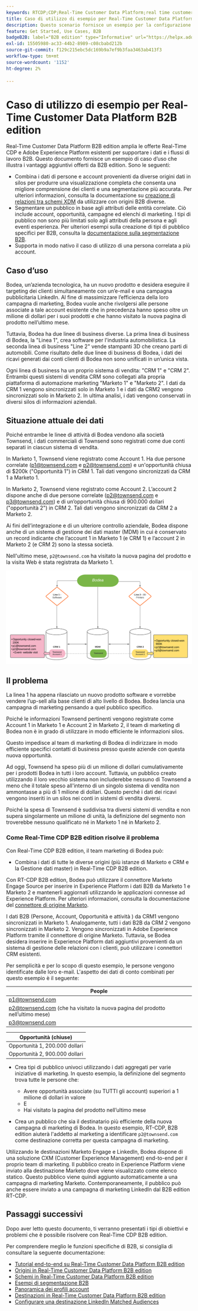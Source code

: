 ```yaml
---
keywords: RTCDP;CDP;Real-Time Customer Data Platform;real time customer data platform;real time cdp;cdp;rtcdp
title: Caso di utilizzo di esempio per Real-Time Customer Data Platform B2B edition
description: Questo scenario fornisce un esempio per la configurazione dell’implementazione di Adobe Real-time Customer Data Platform B2B Edition.
feature: Get Started, Use Cases, B2B
badgeB2B: label="B2B edition" type="Informative" url="https://helpx.adobe.com/it/legal/product-descriptions/real-time-customer-data-platform-b2b-edition-prime-and-ultimate-packages.html newtab=true"
exl-id: 15505980-ac33-44b2-8989-c08cbabd212b
source-git-commit: f129c215ebc5dc169b9a7ef9b3faa3463ab413f3
workflow-type: tm+mt
source-wordcount: '1152'
ht-degree: 2%

---
```


# Caso di utilizzo di esempio per Real-Time Customer Data Platform B2B edition

Real-Time Customer Data Platform B2B edition amplia le offerte Real-Time CDP e Adobe Experience Platform esistenti per supportare i dati e i flussi di lavoro B2B. Questo documento fornisce un esempio di caso d’uso che illustra i vantaggi aggiuntivi offerti da B2B edition. Sono le seguenti:

- Combina i dati di persone e account provenienti da diverse origini dati in silos per produrre una visualizzazione completa che consenta una migliore comprensione dei clienti e una segmentazione più accurata. Per ulteriori informazioni, consulta la documentazione su [creazione di relazioni tra schemi XDM](./schemas/b2b.md) da utilizzare con origini B2B diverse.
- Segmentare un pubblico in base agli attributi delle entità correlate. Ciò include account, opportunità, campagne ed elenchi di marketing. I tipi di pubblico non sono più limitati solo agli attributi della persona e agli eventi esperienza. Per ulteriori esempi sulla creazione di tipi di pubblico specifici per B2B, consulta la [documentazione sulla segmentazione B2B](./segmentation/b2b.md).
- Supporta in modo nativo il caso di utilizzo di una persona correlata a più account.

## Caso d’uso

Bodea, un’azienda tecnologica, ha un nuovo prodotto e desidera eseguire il targeting dei clienti simultaneamente con un’e-mail e una campagna pubblicitaria LinkedIn. Al fine di massimizzare l’efficienza della loro campagna di marketing, Bodea vuole anche rivolgersi alle persone associate a tale account esistente che in precedenza hanno speso oltre un milione di dollari per i suoi prodotti e che hanno visitato la nuova pagina di prodotto nell’ultimo mese.

Tuttavia, Bodea ha due linee di business diverse. La prima linea di business di Bodea, la &quot;Linea 1&quot;, crea software per l&#39;industria automobilistica. La seconda linea di business &quot;Line 2&quot; vende stampanti 3D che creano parti di automobili. Come risultato delle due linee di business di Bodea, i dati dei ricavi generati dai conti clienti di Bodea non sono unificati in un’unica vista.

Ogni linea di business ha un proprio sistema di vendita: &quot;CRM 1&quot; e &quot;CRM 2&quot;. Entrambi questi sistemi di vendita CRM sono collegati alla propria piattaforma di automazione marketing &quot;Marketo 1&quot; e &quot;Marketo 2&quot;. I dati da CRM 1 vengono sincronizzati solo in Marketo 1 e i dati da CRM2 vengono sincronizzati solo in Marketo 2. In ultima analisi, i dati vengono conservati in diversi silos di informazioni aziendali.

## Situazione attuale dei dati

Poiché entrambe le linee di attività di Bodea vendono alla società Townsend, i dati commerciali di Townsend sono registrati come due conti separati in ciascun sistema di vendita.

In Marketo 1, Townsend viene registrato come Account 1. Ha due persone correlate (p1@townsend.com e p2@townsend.com) e un&#39;opportunità chiusa di $200k (&quot;Opportunità 1&quot;) in CRM 1. Tali dati vengono sincronizzati da CRM 1 a Marketo 1.

In Marketo 2, Townsend viene registrato come Account 2. L’account 2 dispone anche di due persone correlate (p2@townsend.com e p3@townsend.com) e di un’opportunità chiusa di 900.000 dollari (&quot;opportunità 2&quot;) in CRM 2. Tali dati vengono sincronizzati da CRM 2 a Marketo 2.

Ai fini dell’integrazione e di un ulteriore controllo aziendale, Bodea dispone anche di un sistema di gestione dei dati master (MDM) in cui è conservato un record indicante che l’account 1 in Marketo 1 (e CRM 1) e l’account 2 in Marketo 2 (e CRM 2) sono la stessa società.

Nell&#39;ultimo mese, `p2@townsend.com` ha visitato la nuova pagina del prodotto e la visita Web è stata registrata da Marketo 1.

![diagramma informazioni account](./assets/account-info.png)

## Il problema

La linea 1 ha appena rilasciato un nuovo prodotto software e vorrebbe vendere l’up-sell alla base clienti di alto livello di Bodea. Bodea lancia una campagna di marketing pensando a quel pubblico specifico.

Poiché le informazioni Townsend pertinenti vengono registrate come Account 1 in Marketo 1 e Account 2 in Marketo 2, il team di marketing di Bodea non è in grado di utilizzare in modo efficiente le informazioni silos.

Questo impedisce al team di marketing di Bodea di indirizzare in modo efficiente specifici contatti di business presso queste aziende con questa nuova opportunità.

Ad oggi, Townsend ha speso più di un milione di dollari cumulativamente per i prodotti Bodea in tutti i loro account. Tuttavia, un pubblico creato utilizzando il loro vecchio sistema non includerebbe nessuno di Townsend a meno che il totale speso all&#39;interno di un singolo sistema di vendita non ammontasse a più di 1 milione di dollari. Questo perché i dati dei ricavi vengono inseriti in un silos nei conti in sistemi di vendita diversi.

Poiché la spesa di Townsend è suddivisa tra diversi sistemi di vendita e non supera singolarmente un milione di unità, la definizione del segmento non troverebbe nessuno qualificato né in Marketo 1 né in Marketo 2.

### Come Real-Time CDP B2B edition risolve il problema

Con Real-Time CDP B2B edition, il team marketing di Bodea può:

- Combina i dati di tutte le diverse origini (più istanze di Marketo e CRM e la Gestione dati master) in Real-Time CDP B2B edition.

Con RT-CDP B2B edition, Bodea può utilizzare il connettore Marketo Engage Source per inserire in Experience Platform i dati B2B da Marketo 1 e Marketo 2 e mantenerli aggiornati utilizzando le applicazioni connesse ad Experience Platform. Per ulteriori informazioni, consulta la documentazione del [connettore di origine Marketo](../sources/connectors/adobe-applications/marketo/marketo.md).

I dati B2B (Persone, Account, Opportunità e attività ) da CRM1 vengono sincronizzati in Marketo 1. Analogamente, tutti i dati B2B da CRM 2 vengono sincronizzati in Marketo 2. Vengono sincronizzati in Adobe Experience Platform tramite il connettore di origine Marketo. Tuttavia, se Bodea desidera inserire in Experience Platform dati aggiuntivi provenienti da un sistema di gestione delle relazioni con i clienti, può utilizzare i connettori CRM esistenti.

Per semplicità e per lo scopo di questo esempio, le persone vengono identificate dalle loro e-mail. L&#39;aspetto dei dati di conto combinati per questo esempio è il seguente:

| People |
|---|
| p1@townsend.com |
| p2@townsend.com (che ha visitato la nuova pagina del prodotto nell’ultimo mese) |
| p3@townsend.com |

| Opportunità (chiuse) |
|---|
| Opportunità 1, 200.000 dollari |
| Opportunità 2, 900.000 dollari |

- Crea tipi di pubblico univoci utilizzando i dati aggregati per varie iniziative di marketing. In questo esempio, la definizione del segmento trova tutte le persone che:

   - Avere opportunità associate (su TUTTI gli account) superiori a 1 milione di dollari in valore
   - E
   - Hai visitato la pagina del prodotto nell’ultimo mese

- Crea un pubblico che sia il destinatario più efficiente della nuova campagna di marketing di Bodea. In questo esempio, RT-CDP, B2B edition aiuterà l&#39;addetto al marketing a identificare `p2@townsend.com` come destinazione corretta per questa campagna di marketing.

Utilizzando le destinazioni Marketo Engage e LinkedIn, Bodea dispone di una soluzione CXM (Customer Experience Management) end-to-end per il proprio team di marketing. Il pubblico creato in Experience Platform viene inviato alla destinazione Marketo dove viene visualizzato come elenco statico. Questo pubblico viene quindi aggiunto automaticamente a una campagna di marketing Marketo. Contemporaneamente, il pubblico può anche essere inviato a una campagna di marketing LinkedIn dal B2B edition RT-CDP.

## Passaggi successivi

Dopo aver letto questo documento, ti verranno presentati i tipi di obiettivi e problemi che è possibile risolvere con Real-Time CDP B2B edition.

Per comprendere meglio le funzioni specifiche di B2B, si consiglia di consultare la seguente documentazione:

- [Tutorial end-to-end su Real-Time Customer Data Platform B2B edition](./b2b-tutorial.md)
- [Origini in Real-Time Customer Data Platform B2B edition](./sources/b2b.md)
- [Schemi in Real-Time Customer Data Platform B2B edition](./schemas/b2b.md)
- [Esempi di segmentazione B2B](./segmentation/b2b.md)
- [Panoramica dei profili account](./accounts/account-profile-overview.md)
- [Destinazioni in Real-Time Customer Data Platform B2B edition](./destinations/b2b.md)
- [Configurare una destinazione LinkedIn Matched Audiences](../destinations/catalog/social/linkedin.md)
